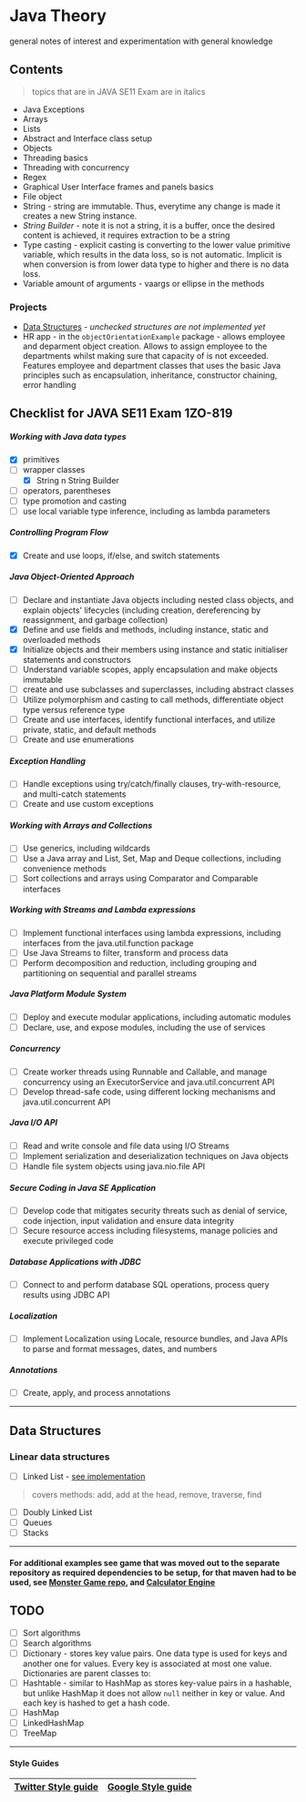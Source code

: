# Java Theory
general notes of interest and experimentation with general knowledge 

## Contents 
> topics that are in JAVA SE11 Exam are in italics

+ Java Exceptions 
+ Arrays 
+ Lists
+ Abstract and Interface class setup 
+ Objects
+ Threading basics
+ Threading with concurrency
+ Regex
+ Graphical User Interface frames and panels basics
+ File object
+ String - string are immutable. Thus, everytime any change is made it creates a new String instance. 
+ <em>String Builder</em> - note it is not a string, it is a buffer, once the desired content is achieved, it requires extraction to be a string
+ Type casting - explicit casting is converting to the lower value primitive variable, which results in the data loss, so is not automatic. Implicit is when conversion is from lower data type to higher and there is no data loss. 
+ Variable amount of arguments - vaargs or ellipse in the methods

### Projects
+  [Data Structures](https://github.com/gretaivan/javaTheory/blob/main/README.md#data-types)  - <em> unchecked structures are not implemented yet</em>
+ HR app - in the ```objectOrientationExample``` package - allows employee and deparment object creation. Allows to assign employee to the departments whilst making sure that capacity of is not exceeded. Features employee and department classes that uses the basic Java principles such as encapsulation, inheritance, constructor chaining, error handling 

## Checklist for  JAVA SE11 Exam 1ZO-819


##### Working with Java data types

- [x] primitives  
- [ ] wrapper classes 
  - [x] String n String Builder
- [ ] operators, parentheses 
- [ ] type promotion and casting
- [ ] use local variable type inference, including as lambda parameters

##### Controlling Program Flow
- [x] Create and use loops, if/else, and switch statements

##### Java Object-Oriented Approach
- [ ] Declare and instantiate Java objects including nested class objects, and explain objects' lifecycles (including creation, dereferencing by reassignment, and garbage collection)
- [x] Define and use fields and methods, including instance, static and overloaded methods
- [x] Initialize objects and their members using instance and static initialiser statements and constructors
- [ ] Understand variable scopes, apply encapsulation and make objects immutable
- [ ] create and use subclasses and superclasses, including abstract classes
- [ ] Utilize polymorphism and casting to call methods, differentiate object type versus reference type
- [ ] Create and use interfaces, identify functional interfaces, and utilize private, static, and default methods
- [ ] Create and use enumerations

##### Exception Handling
- [ ] Handle exceptions using try/catch/finally clauses, try-with-resource, and multi-catch statements
- [ ] Create and use custom exceptions

##### Working with Arrays and Collections
- [ ] Use generics, including wildcards
- [ ] Use a Java array and List, Set, Map and Deque collections, including convenience methods
- [ ] Sort collections and arrays using Comparator and Comparable interfaces

##### Working with Streams and Lambda expressions
- [ ] Implement functional interfaces using lambda expressions, including interfaces from the java.util.function package
- [ ] Use Java Streams to filter, transform and process data
- [ ] Perform decomposition and reduction, including grouping and partitioning on sequential and parallel streams

##### Java Platform Module System
- [ ] Deploy and execute modular applications, including automatic modules
- [ ] Declare, use, and expose modules, including the use of services

##### Concurrency
- [ ] Create worker threads using Runnable and Callable, and manage concurrency using an ExecutorService and java.util.concurrent API
- [ ] Develop thread-safe code, using different locking mechanisms and java.util.concurrent API

##### Java I/O API
- [ ] Read and write console and file data using I/O Streams
- [ ] Implement serialization and deserialization techniques on Java objects
- [ ] Handle file system objects using java.nio.file API

##### Secure Coding in Java SE Application
- [ ] Develop code that mitigates security threats such as denial of service, code injection, input validation and ensure data integrity
- [ ] Secure resource access including filesystems, manage policies and execute privileged code

##### Database Applications with JDBC
- [ ] Connect to and perform database SQL operations, process query results using JDBC API

##### Localization

- [ ] Implement Localization using Locale, resource bundles, and Java APIs to parse and format messages, dates, and numbers

##### Annotations
- [ ] Create, apply, and process annotations

<hr>

## <a src="#1">Data Structures</a>
### Linear data structures
- [ ] Linked List - [see implementation](https://github.com/gretaivan/javaTheory/blob/main/src/linkedListJavaCustom/Node.java)
> covers methods: add, add at the head, remove, traverse, find
- [ ] Doubly Linked List
- [ ] Queues
- [ ] Stacks

<hr>

#### For additional examples see game that was moved out to the separate repository as required dependencies to be setup, for that maven had to be used,  see [Monster Game repo](https://github.com/gretaivan/MonsterGameJava/blob/main/README.md), and [Calculator Engine](https://github.com/gretaivan/CalculatorEngine_Java/edit/main/README.md)




## TODO
- [ ]  Sort algorithms
- [ ]  Search algorithms
- [ ]  Dictionary - stores key value pairs. One data type is used for keys and another one for values. Every key is associated at most one value. Dictionaries are parent classes to: 
  - [ ] Hashtable - similar to HashMap as stores key-value pairs in a hashable, but unlike HashMap it does not allow ```null```  neither in key or value. And each key is hashed to get a hash code.
  - [ ] HashMap
  - [ ] LinkedHashMap
  - [ ] TreeMap
<hr>

#### Style Guides 

| [Twitter Style guide](https://github.com/twitter-archive/commons/blob/master/src/java/com/twitter/common/styleguide.md) | [Google Style guide](https://google.github.io/styleguide/javaguide.html) |
|  :----:  |  :----:  |
 



